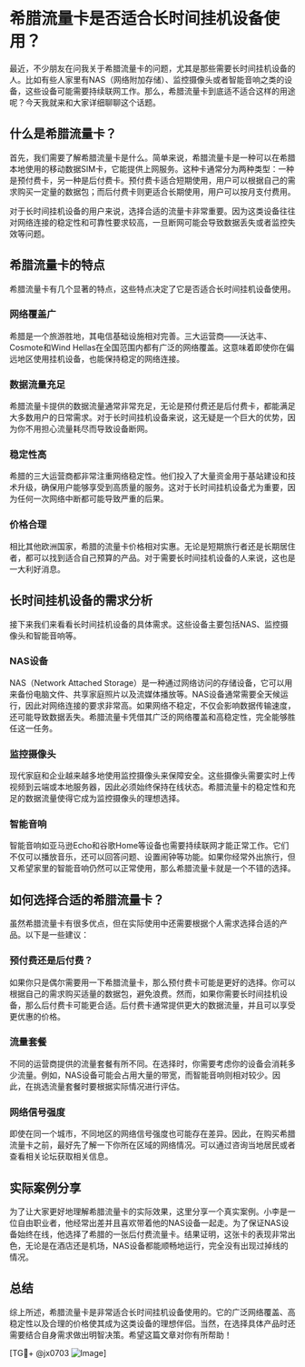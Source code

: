 # 希腊流量卡是否适合长时间挂机设备使用？

最近，不少朋友在问我关于希腊流量卡的问题，尤其是那些需要长时间挂机设备的人。比如有些人家里有NAS（网络附加存储）、监控摄像头或者智能音响之类的设备，这些设备可能需要持续联网工作。那么，希腊流量卡到底适不适合这样的用途呢？今天我就来和大家详细聊聊这个话题。

## 什么是希腊流量卡？

首先，我们需要了解希腊流量卡是什么。简单来说，希腊流量卡是一种可以在希腊本地使用的移动数据SIM卡，它能提供上网服务。这种卡通常分为两种类型：一种是预付费卡，另一种是后付费卡。预付费卡适合短期使用，用户可以根据自己的需求购买一定量的数据包；而后付费卡则更适合长期使用，用户可以按月支付费用。

对于长时间挂机设备的用户来说，选择合适的流量卡非常重要。因为这类设备往往对网络连接的稳定性和可靠性要求较高，一旦断网可能会导致数据丢失或者监控失效等问题。

## 希腊流量卡的特点

希腊流量卡有几个显著的特点，这些特点决定了它是否适合长时间挂机设备使用。

### 网络覆盖广

希腊是一个旅游胜地，其电信基础设施相对完善。三大运营商——沃达丰、Cosmote和Wind Hellas在全国范围内都有广泛的网络覆盖。这意味着即使你在偏远地区使用挂机设备，也能保持稳定的网络连接。

### 数据流量充足

希腊流量卡提供的数据流量通常非常充足，无论是预付费还是后付费卡，都能满足大多数用户的日常需求。对于长时间挂机设备来说，这无疑是一个巨大的优势，因为你不用担心流量耗尽而导致设备断网。

### 稳定性高

希腊的三大运营商都非常注重网络稳定性。他们投入了大量资金用于基站建设和技术升级，确保用户能够享受到高质量的服务。这对于长时间挂机设备尤为重要，因为任何一次网络中断都可能导致严重的后果。

### 价格合理

相比其他欧洲国家，希腊的流量卡价格相对实惠。无论是短期旅行者还是长期居住者，都可以找到适合自己预算的产品。对于需要长时间挂机设备的人来说，这也是一大利好消息。

## 长时间挂机设备的需求分析

接下来我们来看看长时间挂机设备的具体需求。这些设备主要包括NAS、监控摄像头和智能音响等。

### NAS设备

NAS（Network Attached Storage）是一种通过网络访问的存储设备，它可以用来备份电脑文件、共享家庭照片以及流媒体播放等。NAS设备通常需要全天候运行，因此对网络连接的要求非常高。如果网络不稳定，不仅会影响数据传输速度，还可能导致数据丢失。希腊流量卡凭借其广泛的网络覆盖和高稳定性，完全能够胜任这一任务。

### 监控摄像头

现代家庭和企业越来越多地使用监控摄像头来保障安全。这些摄像头需要实时上传视频到云端或本地服务器，因此必须始终保持在线状态。希腊流量卡的稳定性和充足的数据流量使得它成为监控摄像头的理想选择。

### 智能音响

智能音响如亚马逊Echo和谷歌Home等设备也需要持续联网才能正常工作。它们不仅可以播放音乐，还可以回答问题、设置闹钟等功能。如果你经常外出旅行，但又希望家里的智能音响仍然可以正常使用，那么希腊流量卡就是一个不错的选择。

## 如何选择合适的希腊流量卡？

虽然希腊流量卡有很多优点，但在实际使用中还需要根据个人需求选择合适的产品。以下是一些建议：

### 预付费还是后付费？

如果你只是偶尔需要用一下希腊流量卡，那么预付费卡可能是更好的选择。你可以根据自己的需求购买适量的数据包，避免浪费。然而，如果你需要长时间挂机设备，那么后付费卡可能更合适。后付费卡通常提供更大的数据流量，并且可以享受更优惠的价格。

### 流量套餐

不同的运营商提供的流量套餐有所不同。在选择时，你需要考虑你的设备会消耗多少流量。例如，NAS设备可能会占用大量的带宽，而智能音响则相对较少。因此，在挑选流量套餐时要根据实际情况进行评估。

### 网络信号强度

即使在同一个城市，不同地区的网络信号强度也可能存在差异。因此，在购买希腊流量卡之前，最好先了解一下你所在区域的网络情况。可以通过咨询当地居民或者查看相关论坛获取相关信息。

## 实际案例分享

为了让大家更好地理解希腊流量卡的实际效果，这里分享一个真实案例。小李是一位自由职业者，他经常出差并且喜欢带着他的NAS设备一起走。为了保证NAS设备始终在线，他选择了希腊的一张后付费流量卡。结果证明，这张卡的表现非常出色，无论是在酒店还是机场，NAS设备都能顺畅地运行，完全没有出现过掉线的情况。

## 总结

综上所述，希腊流量卡是非常适合长时间挂机设备使用的。它的广泛网络覆盖、高稳定性以及合理的价格使其成为这类设备的理想伴侣。当然，在选择具体产品时还需要结合自身需求做出明智决策。希望这篇文章对你有所帮助！

[TG💪+ @jx0703 ![Image](https://github.com/user-attachments/assets/dbca1d08-cadb-493c-b0ec-ad6f7a83f270)]